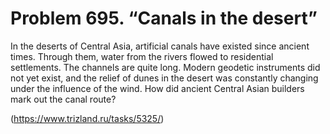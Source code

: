 # Problem 695. “Canals in the desert”

In the deserts of Central Asia, artificial canals have existed since ancient times. Through them, water from the rivers flowed to residential settlements. The channels are quite long. Modern geodetic instruments did not yet exist, and the relief of dunes in the desert was constantly changing under the influence of the wind. How did ancient Central Asian builders mark out the canal route?

(https://www.trizland.ru/tasks/5325/)